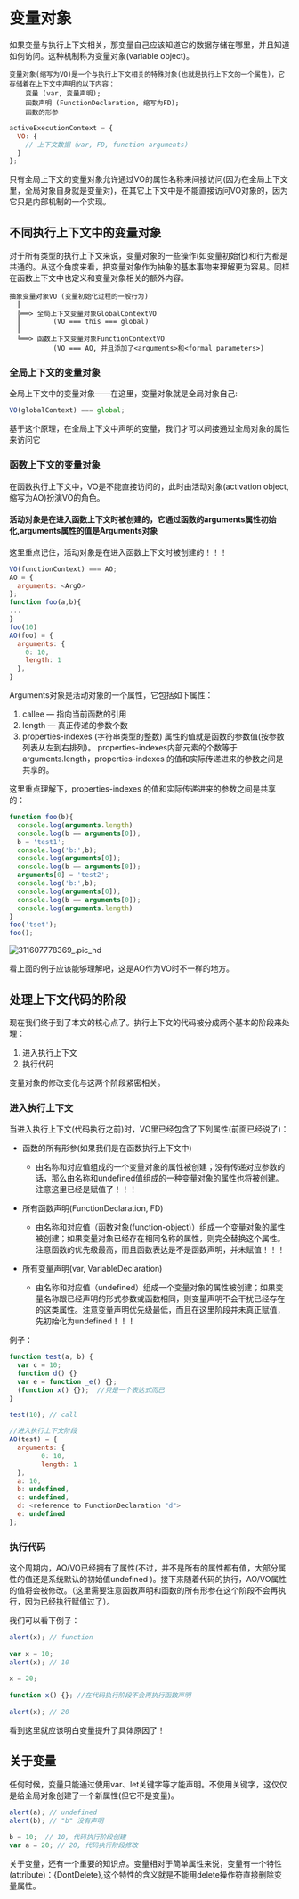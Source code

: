 # 变量对象

如果变量与执行上下文相关，那变量自己应该知道它的数据存储在哪里，并且知道如何访问。这种机制称为变量对象(variable object)。

```text
变量对象(缩写为VO)是一个与执行上下文相关的特殊对象(也就是执行上下文的一个属性)，它存储着在上下文中声明的以下内容：
    变量 (var, 变量声明);
    函数声明 (FunctionDeclaration, 缩写为FD);
    函数的形参
```

```js
activeExecutionContext = {
  VO: {
    // 上下文数据（var, FD, function arguments)
  }
};
```

只有全局上下文的变量对象允许通过VO的属性名称来间接访问(因为在全局上下文里，全局对象自身就是变量对)，在其它上下文中是不能直接访问VO对象的，因为它只是内部机制的一个实现。

## 不同执行上下文中的变量对象

对于所有类型的执行上下文来说，变量对象的一些操作(如变量初始化)和行为都是共通的。从这个角度来看，把变量对象作为抽象的基本事物来理解更为容易。同样在函数上下文中也定义和变量对象相关的额外内容。

```text
抽象变量对象VO (变量初始化过程的一般行为)
  ║
  ╠══> 全局上下文变量对象GlobalContextVO
  ║        (VO === this === global)
  ║
  ╚══> 函数上下文变量对象FunctionContextVO
           (VO === AO, 并且添加了<arguments>和<formal parameters>)
```

### 全局上下文的变量对象

全局上下文中的变量对象——在这里，变量对象就是全局对象自己:

```js
VO(globalContext) === global;
```

基于这个原理，在全局上下文中声明的变量，我们才可以间接通过全局对象的属性来访问它

### 函数上下文的变量对象

在函数执行上下文中，VO是不能直接访问的，此时由活动对象(activation object,缩写为AO)扮演VO的角色。

#### 活动对象是在进入函数上下文时被创建的，它通过函数的arguments属性初始化,arguments属性的值是Arguments对象

这里重点记住，活动对象是在进入函数上下文时被创建的！！！

```js
VO(functionContext) === AO;
AO = {
  arguments: <ArgO>
};
function foo(a,b){
...
}
foo(10)
AO(foo) = {
  arguments: {
    0: 10,
    length: 1
  },
}
```

Arguments对象是活动对象的一个属性，它包括如下属性：

1. callee — 指向当前函数的引用
2. length — 真正传递的参数个数
3. properties-indexes (字符串类型的整数) 属性的值就是函数的参数值(按参数列表从左到右排列)。 properties-indexes内部元素的个数等于arguments.length，properties-indexes 的值和实际传递进来的参数之间是共享的。

这里重点理解下，properties-indexes 的值和实际传递进来的参数之间是共享的：

```js
function foo(b){
  console.log(arguments.length)
  console.log(b == arguments[0]);
  b = 'test1';
  console.log('b:',b);
  console.log(arguments[0]);
  console.log(b == arguments[0]);
  arguments[0] = 'test2';
  console.log('b:',b);
  console.log(arguments[0]);
  console.log(b == arguments[0]);
  console.log(arguments.length)
}
foo('tset');
foo();
```

![311607778369_.pic_hd](https://zhuduanlei-1256381138.cos.ap-guangzhou.myqcloud.com/uPic/311607778369_.pic_hd.jpg)

看上面的例子应该能够理解吧，这是AO作为VO时不一样的地方。

## 处理上下文代码的阶段

现在我们终于到了本文的核心点了。执行上下文的代码被分成两个基本的阶段来处理：

1. 进入执行上下文
2. 执行代码

变量对象的修改变化与这两个阶段紧密相关。

### 进入执行上下文

当进入执行上下文(代码执行之前)时，VO里已经包含了下列属性(前面已经说了)：

- 函数的所有形参(如果我们是在函数执行上下文中)
  - 由名称和对应值组成的一个变量对象的属性被创建；没有传递对应参数的话，那么由名称和undefined值组成的一种变量对象的属性也将被创建。注意这里已经是赋值了！！！

- 所有函数声明(FunctionDeclaration, FD)
  - 由名称和对应值（函数对象(function-object)）组成一个变量对象的属性被创建；如果变量对象已经存在相同名称的属性，则完全替换这个属性。注意函数的优先级最高，而且函数表达是不是函数声明，并未赋值！！！

- 所有变量声明(var, VariableDeclaration)
  - 由名称和对应值（undefined）组成一个变量对象的属性被创建；如果变量名称跟已经声明的形式参数或函数相同，则变量声明不会干扰已经存在的这类属性。注意变量声明优先级最低，而且在这里阶段并未真正赋值，先初始化为undefined！！！

例子：

```js
function test(a, b) {
  var c = 10;
  function d() {}
  var e = function _e() {};
  (function x() {});  //只是一个表达式而已
}
 
test(10); // call

//进入执行上下文阶段
AO(test) = {
  arguments: {
        0: 10,
        length: 1
  },
  a: 10,
  b: undefined,
  c: undefined,
  d: <reference to FunctionDeclaration "d">
  e: undefined
};
```

### 执行代码

这个周期内，AO/VO已经拥有了属性(不过，并不是所有的属性都有值，大部分属性的值还是系统默认的初始值undefined )。接下来随着代码的执行，AO/VO属性的值将会被修改。（这里需要注意函数声明和函数的所有形参在这个阶段不会再执行，因为已经执行赋值过了）。

我们可以看下例子：

```js
alert(x); // function
 
var x = 10;
alert(x); // 10
 
x = 20;
 
function x() {}; //在代码执行阶段不会再执行函数声明
 
alert(x); // 20
```

看到这里就应该明白变量提升了具体原因了！

## 关于变量

任何时候，变量只能通过使用var、let关键字等才能声明。不使用关键字，这仅仅是给全局对象创建了一个新属性(但它不是变量)。

```js
alert(a); // undefined
alert(b); // "b" 没有声明
 
b = 10;  // 10, 代码执行阶段创建
var a = 20; // 20, 代码执行阶段修改
```

关于变量，还有一个重要的知识点。变量相对于简单属性来说，变量有一个特性(attribute)：{DontDelete},这个特性的含义就是不能用delete操作符直接删除变量属性。
